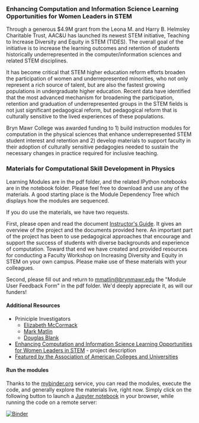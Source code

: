 ### Enhancing Computation and Information Science Learning Opportunities for Women Leaders in STEM

Through a generous $4.9M grant from the Leona M. and Harry B. Helmsley Charitable Trust, AAC&U has launched its newest STEM initiative, Teaching to Increase Diversity and Equity in STEM (TIDES). The overall goal of the initiative is to increase the learning outcomes and retention of students historically underrepresented in the computer/information sciences and related STEM disciplines.  

It has become critical that STEM higher education reform efforts broaden the participation of women and underrepresented minorities, who not only represent a rich source of talent, but are also the fastest growing populations in undergraduate higher education. Recent data have identified that the most advanced mechanism for broadening the participation, retention and graduation of underrepresented groups in the STEM fields is not just significant pedagogical reform, but pedagogical reform that is culturally sensitive to the lived experiences of these populations. 

Bryn Mawr College was awarded funding to 1) build instruction modules for computation in the physical sciences that enhance underrepresented STEM student interest and retention and 2) develop materials to support faculty in their adoption of culturally sensitive pedagogies needed to sustain the necessary changes in practice required for inclusive teaching.

### Materials for Computational Skill Development in Physics

Learning Modules are in the pdf folder, and the related IPython notebooks are in the notebook folder. Please feel free to download and use any of the materials. A good starting place is the Module Dependency Tree which displays how the modules are sequenced. 

If you do use the materials, we have two requests. 

First, please open and read the document [Instructor's Guide](https://github.com/BrynMawrCollege/TIDES/raw/master/Instructors_Guide.pdf). It gives an overview of the project and the documents provided here. An important part of the project has been to use pedagogical approaches that encourage and support the success of students with diverse backgrounds and experience of computation.  Toward that end we have created and provided resources for conducting a Faculty Workshop on Increasing Diversity and Equity in STEM on your own campus. Please make use of these materials with your colleagues.

Second, please fill out and return to mmatlin@brynmawr.edu the "Module User Feedback Form" in the pdf folder. We'd deeply appreciate it, as will our funders!

#### Additional Resources

* Priniciple Investigators
  * [Elizabeth McCormack](http://www.brynmawr.edu/physics/EMcCormack/)
  * [Mark Matlin](http://www.brynmawr.edu/physics/MMatlin/)
  * [Douglas Blank](http://cs.brynmawr.edu/~dblank/)
* [Enhancing Computation and Information Science Learning Opportunities for Women Leaders in STEM](http://blendedlearning.blogs.brynmawr.edu/tides/) - project description
* [Featured by the Association of American Colleges and Universities](https://www.aacu.org/diversitydemocracy/2015/spring/mack)

#### Run the modules

Thanks to the [mybinder.org](http://mybinder.org) service, you can read the modules, execute the code, and generally explore the materials live, right now. Simply click on the following button to launch a [Jupyter notebook](http://jupyter.org/) in your browser, while running the code on a remote server:

[![Binder](http://mybinder.org/badge.svg)](http://mybinder.org/repo/BrynMawrCollege/TIDES)
